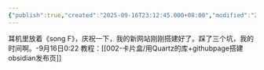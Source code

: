 ```yaml
---
{"publish":true,"created":"2025-09-16T23:12:45.000+08:00","modified":"2025-09-19T00:31:33.840+08:00","cssclasses":""}
---
```


耳机里放着《song F》，庆祝一下，我的新网站刚刚搭建好了。踩了三个坑，我的时间啊。-9月16日0:22
教程：[[002-卡片盒/用Quartz的库+githubpage搭建obsidian发布页]]